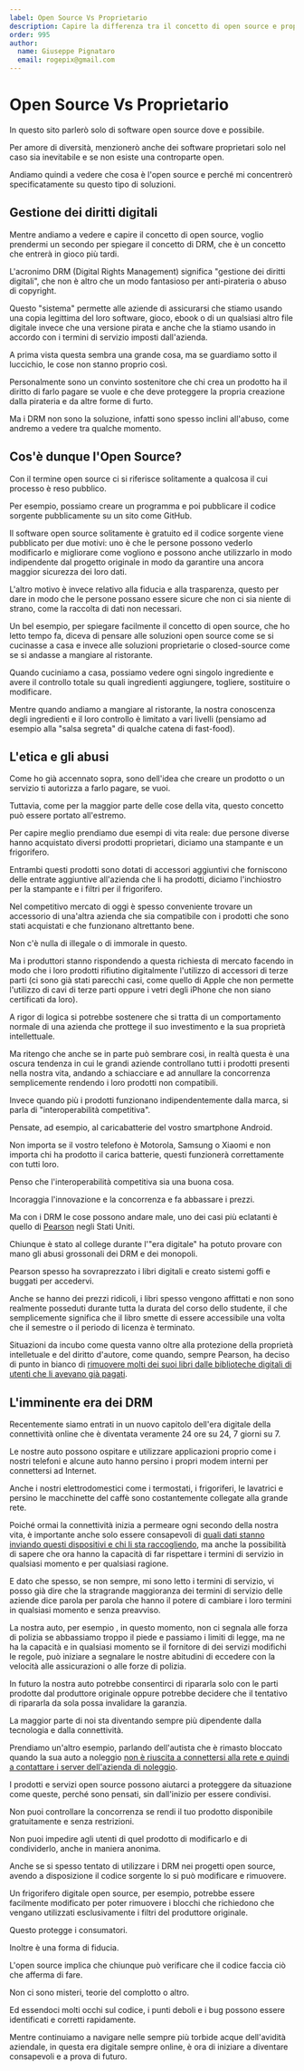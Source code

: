 ```yaml
---
label: Open Source Vs Proprietario
description: Capire la differenza tra il concetto di open source e proprietario e le limitazioni che un uso non corretto dei DRM può creare.
order: 995
author:
  name: Giuseppe Pignataro
  email: rogepix@gmail.com
---
```


# Open Source Vs Proprietario

In questo sito parlerò solo di software open source dove e possibile.

Per amore di diversità, menzionerò anche dei software proprietari solo nel caso sia inevitabile e se non esiste una controparte open.

Andiamo quindi a vedere che cosa è l'open source e perché mi concentrerò specificatamente su questo tipo di soluzioni.

## Gestione dei diritti digitali

Mentre andiamo a vedere e capire il concetto di open source, voglio prendermi un secondo per spiegare il concetto di DRM, che è un concetto che entrerà in gioco più tardi.

L'acronimo DRM (Digital Rights Management) significa "gestione dei diritti digitali", che non è altro che un modo fantasioso per anti-pirateria o abuso di copyright.

Questo "sistema" permette alle aziende di assicurarsi che stiamo usando una copia legittima del loro software, gioco, ebook o di un qualsiasi altro file digitale invece che una versione pirata e anche che la stiamo usando in accordo con i termini di servizio imposti dall'azienda.

A prima vista questa sembra una grande cosa, ma se guardiamo sotto il luccichio, le cose non stanno proprio così.

Personalmente sono un convinto sostenitore che chi crea un prodotto ha il diritto di farlo pagare se vuole e che deve proteggere la propria creazione dalla pirateria e da altre forme di furto.

Ma i DRM non sono la soluzione, infatti sono spesso inclini all'abuso, come andremo a vedere tra qualche momento.

## Cos'è dunque l'Open Source?

Con il termine open source ci si riferisce solitamente a qualcosa il cui processo è reso pubblico.

Per esempio, possiamo creare un programma e poi pubblicare il codice sorgente pubblicamente su un sito come GitHub.

Il software open source solitamente è gratuito ed il codice sorgente viene pubblicato per due motivi: uno è che le persone possono vederlo modificarlo e migliorare come vogliono e possono anche utilizzarlo in modo indipendente dal progetto originale in modo da garantire una ancora maggior sicurezza dei loro dati.

L'altro motivo è invece relativo alla fiducia e alla trasparenza, questo per dare in modo che le persone possano essere sicure che non ci sia niente di strano, come la raccolta di dati non necessari.

Un bel esempio, per spiegare facilmente il concetto di open source, che ho letto tempo fa, diceva di pensare alle soluzioni open source come se si cucinasse a casa e invece alle soluzioni proprietarie o closed-source come se si andasse a mangiare al ristorante.

Quando cuciniamo a casa, possiamo vedere ogni singolo ingrediente e avere il controllo totale su quali ingredienti aggiungere, togliere, sostituire o modificare.

Mentre quando andiamo a mangiare al ristorante, la nostra conoscenza degli ingredienti e il loro controllo è limitato a vari livelli (pensiamo ad esempio alla "salsa segreta" di qualche catena di fast-food).

## L'etica e gli abusi

Come ho già accennato sopra, sono dell'idea che creare un prodotto o un servizio ti autorizza a farlo pagare, se vuoi.

Tuttavia, come per la maggior parte delle cose della vita, questo concetto può essere portato all'estremo.

Per capire meglio prendiamo due esempi di vita reale: due persone diverse hanno acquistato diversi prodotti proprietari, diciamo una stampante e un frigorifero.

Entrambi questi prodotti sono dotati di accessori aggiuntivi che forniscono delle entrate aggiuntive all'azienda che li ha prodotti, diciamo l'inchiostro per la stampante e i filtri per il frigorifero.

Nel competitivo mercato di oggi è spesso conveniente trovare un accessorio di una'altra azienda che sia compatibile con i prodotti che sono stati acquistati e che funzionano altrettanto bene.

Non c'è nulla di illegale o di immorale in questo.

Ma i produttori stanno rispondendo a questa richiesta di mercato facendo in modo che i loro prodotti rifiutino digitalmente l'utilizzo di accessori di terze parti (ci sono già stati parecchi casi, come quello di Apple che non permette l'utilizzo di cavi di terze parti oppure i vetri degli iPhone che non siano certificati da loro).

A rigor di logica si potrebbe sostenere che si tratta di un comportamento normale di una azienda che prottege il suo investimento e la sua proprietà intellettuale.

Ma ritengo che anche se in parte può sembrare cosi, in realtà questa è una oscura tendenza in cui le grandi aziende controllano tutti i prodotti presenti nella nostra vita, andando a schiacciare e ad annullare la concorrenza semplicemente rendendo i loro prodotti non compatibili.

Invece quando più i prodotti funzionano indipendentemente dalla marca, si parla di "interoperabilità competitiva".

Pensate, ad esempio, al caricabatterie del vostro smartphone Android.

Non importa se il vostro telefono è Motorola, Samsung o Xiaomi e non importa chi ha prodotto il carica batterie, questi funzionerà correttamente con tutti loro. 

Penso che l'interoperabilità competitiva sia una buona cosa. 

Incoraggia l'innovazione e la concorrenza e fa abbassare i prezzi.

Ma con i DRM le cose possono andare male, uno dei casi più eclatanti è quello di <a href="https://www.pearson.com/" target="_blank">Pearson</a> negli Stati Uniti.

Chiunque è stato al college durante l'"era digitale" ha potuto provare con mano gli abusi grossonali dei DRM e dei monopoli.

Pearson spesso ha sovraprezzato i libri digitali e creato sistemi goffi e buggati per accedervi.

Anche se hanno dei prezzi ridicoli, i libri spesso vengono affittati e non sono realmente posseduti durante tutta la durata del corso dello studente, il che semplicemente significa che il libro smette di essere accessibile una volta che il semestre o il periodo di licenza è terminato.

Situazioni da incubo come questa vanno oltre alla protezione della proprietà intelletuale e del diritto d'autore, come quando, sempre Pearson, ha deciso di punto in bianco di <a href="https://the-digital-reader.com/2017/11/13/pearson-closes-drm-free-ebookstore-will-delete-ebooks-customers-account/" target="_blank">rimuovere molti dei suoi libri dalle biblioteche digitali di utenti che li avevano già pagati</a>.

## L'imminente era dei DRM

Recentemente siamo entrati in un nuovo capitolo dell'era digitale della connettività online che è diventata veramente 24 ore su 24, 7 giorni su 7.

Le nostre auto possono ospitare e utilizzare applicazioni proprio come i nostri telefoni e alcune auto hanno persino i propri modem interni per connettersi ad Internet.

Anche i nostri elettrodomestici come i termostati, i frigoriferi, le lavatrici e persino le macchinette del caffè sono costantemente collegate alla grande rete.

Poiché ormai la connettività inizia a permeare ogni secondo della nostra vita, è importante anche solo essere consapevoli di <a href="https://www.forbes.com/sites/robertvamosi/2015/01/22/collecting-big-data-from-iot/" target="_blank">quali dati stanno inviando questi dispositivi e chi li sta raccogliendo</a>, ma anche la possibilità di sapere che ora hanno la capacità di far rispettare i termini di servizio in qualsiasi momento e per qualsiasi ragione.

E dato che spesso, se non sempre, mi sono letto i termini di servizio, vi posso già dire che la stragrande maggioranza dei termini di servizio delle aziende dice parola per parola che hanno il potere di cambiare i loro termini in qualsiasi momento e senza preavviso.

La nostra auto, per esempio , in questo momento, non ci segnala alle forza di polizia se abbassiamo troppo il piede e passiamo i limiti di legge, ma ne ha la capacità e in qualsiasi momento se il fornitore di dei servizi modifichi le regole, può iniziare a segnalare le nostre abitudini di eccedere con la velocità alle assicurazioni o alle forze di polizia.

In futuro la nostra auto potrebbe consentirci di ripararla solo con le parti prodotte dal produttore originale oppure potrebbe decidere che il tentativo di ripararla da sola possa invalidare la garanzia.

La maggior parte di noi sta diventando sempre più dipendente dalla tecnologia e dalla connettività.

Prendiamo un'altro esempio, parlando dell'autista che è rimasto bloccato quando la sua auto a noleggio <a href="https://arstechnica.com/cars/2020/02/driver-stranded-after-connected-rental-car-cant-call-home/">non è riuscita a connettersi alla rete e quindi a contattare i server dell'azienda di noleggio</a>.

I prodotti e servizi open source possono aiutarci a proteggere da situazione come queste, perché sono pensati, sin dall'inizio per essere condivisi.

Non puoi controllare la concorrenza se rendi il tuo prodotto disponibile gratuitamente e senza restrizioni.

Non puoi impedire agli utenti di quel prodotto di modificarlo e di condividerlo, anche in maniera anonima.

Anche se si spesso tentato di utilizzare i DRM nei progetti open source, avendo a disposizione il codice sorgente lo si può modificare e rimuovere.

Un frigorifero digitale open source, per esempio, potrebbe essere facilmente modificato per poter rimuovere i blocchi che richiedono che vengano utilizzati esclusivamente i filtri del produttore originale.

Questo protegge i consumatori.

Inoltre è una forma di fiducia.

L'open source implica che chiunque può verificare che il codice faccia ciò che afferma di fare.

Non ci sono misteri, teorie del complotto o altro.

Ed essendoci molti occhi sul codice, i punti deboli e i bug possono essere identificati e corretti rapidamente.

Mentre continuiamo a navigare nelle sempre più torbide acque dell'avidità aziendale, in questa era digitale sempre online, è ora di iniziare a diventare consapevoli e a prova di futuro.
